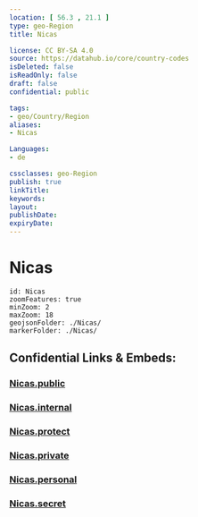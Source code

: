 ```yaml
---
location: [ 56.3 , 21.1 ] 
type: geo-Region
title: Nicas

license: CC BY-SA 4.0
source: https://datahub.io/core/country-codes
isDeleted: false
isReadOnly: false
draft: false
confidential: public

tags:
- geo/Country/Region
aliases:
- Nicas

Languages:
- de

cssclasses: geo-Region
publish: true
linkTitle: 
keywords: 
layout: 
publishDate: 
expiryDate: 
---
```


# Nicas

```leaflet
id: Nicas
zoomFeatures: true 
minZoom: 2 
maxZoom: 18
geojsonFolder: ./Nicas/
markerFolder: ./Nicas/
```


## Confidential Links & Embeds: 

### [Nicas.public](/_public/\Earth\Continent\Europe\Europe~North\Latvia\CountiesNicas.public.md) 

### [Nicas.internal](/_internal/\Earth\Continent\Europe\Europe~North\Latvia\CountiesNicas.internal.md) 

### [Nicas.protect](/_protect/\Earth\Continent\Europe\Europe~North\Latvia\CountiesNicas.protect.md) 

### [Nicas.private](/_private/\Earth\Continent\Europe\Europe~North\Latvia\CountiesNicas.private.md) 

### [Nicas.personal](/_personal/\Earth\Continent\Europe\Europe~North\Latvia\CountiesNicas.personal.md) 

### [Nicas.secret](/_secret/\Earth\Continent\Europe\Europe~North\Latvia\CountiesNicas.secret.md)

